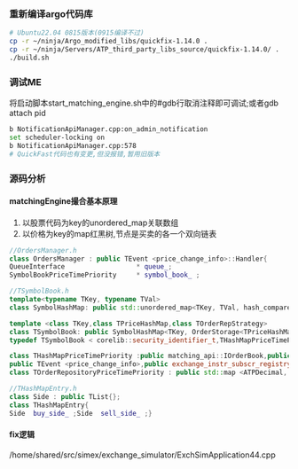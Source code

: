 ### 重新编译argo代码库
```bash
# Ubuntu22.04 0815版本(0915编译不过)
cp -r ~/ninja/Argo_modified_libs/quickfix-1.14.0 .
cp -r ~/ninja/Servers/ATP_third_party_libs_source/quickfix-1.14.0/ .
./build.sh
```

### 调试ME
将启动脚本start_matching_engine.sh中的#gdb行取消注释即可调试;或者gdb attach pid
```bash
b NotificationApiManager.cpp:on_admin_notification
set scheduler-locking on
b NotificationApiManager.cpp:578
# QuickFast代码也有变更,但没报错,暂用旧版本
```

### 源码分析
#### matchingEngine撮合基本原理
1. 以股票代码为key的unordered_map关联数组
2. 以价格为key的map红黑树,节点是买卖的各一个双向链表
```cpp
//OrdersManager.h
class OrdersManager : public TEvent <price_change_info>::Handler{
QueueInterface                  * queue_;
SymbolBookPriceTimePriority     * symbol_book_ ;

//TSymbolBook.h
template<typename TKey, typename TVal>
class SymbolHashMap: public std::unordered_map<TKey, TVal, hash_comparer<TKey>, eq_sec_id<TKey>>{};

template <class TKey,class TPriceHashMap,class TOrderRepStrategy>
class TSymbolBook: public SymbolHashMap<TKey, OrderStorage<TPriceHashMap, TOrderRepStrategy>>, public ISerializable
typedef TSymbolBook < corelib::security_identifier_t,THashMapPriceTimePriority,TOrderRepositoryPriceTimePriority > SymbolBookPriceTimePriority;

class THashMapPriceTimePriority :public matching_api::IOrderBook,public std::map <ATPDecimal, THashMapEntry>,public ISerializable, 
public TEvent <price_change_info>,public exchange_instr_subscr_registry_t, public ACE_Event_Handler
class TOrderRepositoryPriceTimePriority : public std::map <ATPDecimal, THashMapEntry>, public ISerializable

//THashMapEntry.h
class Side : public TList{};
class THashMapEntry{
Side  buy_side_ ;Side  sell_side_ ;}
```

#### fix逻辑
/home/shared/src/simex/exchange_simulator/ExchSimApplication44.cpp



